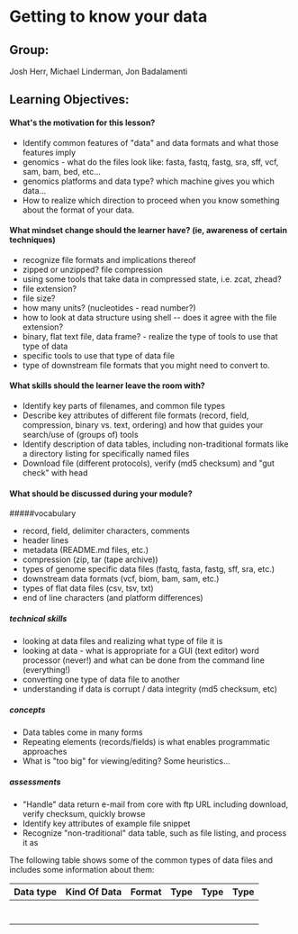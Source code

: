 Getting to know your data
===================

Group: 
-----
Josh Herr, Michael Linderman, Jon Badalamenti

Learning Objectives:
-------------------
#### What's the motivation for this lesson?
* Identify common features of "data" and data formats and what those features imply
* genomics - what do the files look like: fasta, fastq, fastg, sra, sff, vcf, sam, bam, bed, etc...
* genomics platforms and data type? which machine gives you which data...
* How to realize which direction to proceed when you know something about the format of your data.

#### What mindset change should the learner have? (ie, awareness of certain techniques)
* recognize file formats and implications thereof
* zipped or unzipped? file compression
* using some tools that take data in compressed state, i.e. zcat, zhead?
* file extension?
* file size?
* how many units? (nucleotides - read number?)
* how to look at data structure using shell -- does it agree with the file extension?
* binary, flat text file, data frame? - realize the type of tools to use that type of data
* specific tools to use that type of data file
* type of downstream file formats that you might need to convert to.

#### What skills should the learner leave the room with?
* Identify key parts of filenames, and common file types
* Describe key attributes of different file formats (record, field, compression, binary vs. text, ordering) and how that guides your search/use of (groups of) tools
* Identify description of data tables, including non-traditional formats like a directory listing for specifically named files
* Download file (different protocols), verify (md5 checksum) and "gut check" with head

#### What should be discussed during your module?
#####vocabulary
* record, field, delimiter characters, comments
* header lines
* metadata (README.md files, etc.)
* compression (zip, tar (tape archive))
* types of genome specific data files (fastq, fasta, fastg, sff, sra, etc.)
* downstream data formats (vcf, biom, bam, sam, etc.)
* types of flat data files (csv, tsv, txt)
* end of line characters (and platform differences)
##### technical skills
* looking at data files and realizing what type of file it is
* looking at data - what is appropriate for a GUI (text editor) word processor (never!) and what can be done from the command line (everything!)
* converting one type of data file to another
* understanding if data is corrupt / data integrity (md5 checksum, etc)
##### concepts
* Data tables come in many forms
* Repeating elements (records/fields) is what enables programmatic approaches
* What is "too big" for viewing/editing? Some heuristics...
##### assessments
* "Handle" data return e-mail from core with ftp URL including download, verify checksum, quickly browse
* Identify key attributes of example file snippet
* Recognize "non-traditional" data table, such as file listing, and process it as


The following table shows some of the common types of data files and includes some information about them:

| Data type |	Kind Of Data |	Format |	Type | Type | Type |
| :------------- | :------------- | :---------------- | :----------------| :----------------| :---------------|
| 	|  | |	 | |  |
| 	| | | | | |
| 	| 	| |	 |	 |	
|  |  |	 |	 |		|  |
|  |  |  |	 |  |	 |
|  | 	|  |	 | |	 |
| |  |  |  |  |  |
